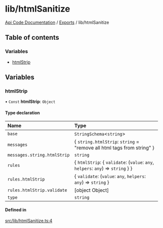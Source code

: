 # lib/htmlSanitize
 
[Api Code Documentation](../README.md) / [Exports](../modules.md) / lib/htmlSanitize

## Table of contents

### Variables

- [htmlStrip](lib_htmlSanitize.md#htmlstrip)

## Variables

### htmlStrip

• `Const` **htmlStrip**: `Object`

#### Type declaration

| Name | Type |
| :------ | :------ |
| `base` | `StringSchema`\<`string`\> |
| `messages` | \{ `string.htmlStrip`: `string` = "remove all html tags from string" } |
| `messages.string.htmlStrip` | `string` |
| `rules` | \{ `htmlStrip`: \{ `validate`: (`value`: `any`, `helpers`: `any`) => `string`  }  } |
| `rules.htmlStrip` | \{ `validate`: (`value`: `any`, `helpers`: `any`) => `string`  } |
| `rules.htmlStrip.validate` | [object Object] |
| `type` | `string` |

#### Defined in

[src/lib/htmlSanitize.ts:4](https://github.com/openkfw/TruBudget/blob/2e43ea7/api/src/lib/htmlSanitize.ts#L4)
